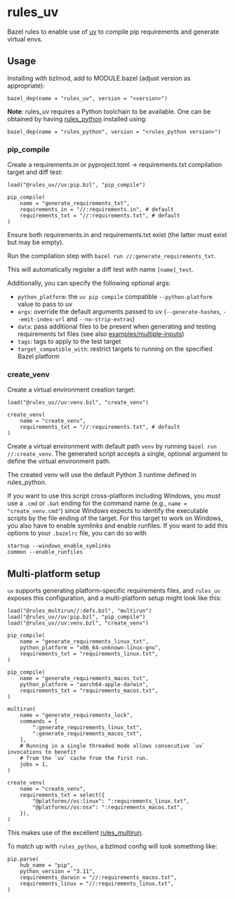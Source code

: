 # rules_uv

Bazel rules to enable use of [uv](https://github.com/astral-sh/uv) to compile pip requirements and generate virtual envs.

## Usage

Installing with bzlmod, add to MODULE.bazel (adjust version as appropriate):

```starlark
bazel_dep(name = "rules_uv", version = "<version>")
```

**Note**: rules_uv requires a Python toolchain to be available. One can be obtained by having [rules_python](https://github.com/bazelbuild/rules_python) installed using:

```starlark
bazel_dep(name = "rules_python", version = "<rules_python version>")
```

### pip_compile

Create a requirements.in or pyproject.toml -> requirements.txt compilation target and diff test:

```starlark
load("@rules_uv//uv:pip.bzl", "pip_compile")

pip_compile(
    name = "generate_requirements_txt",
    requirements_in = "//:requirements.in", # default
    requirements_txt = "//:requirements.txt", # default
)
```

Ensure both requirements.in and requirements.txt exist (the latter must exist but may be empty).

Run the compilation step with `bazel run //:generate_requirements_txt`.

This will automatically register a diff test with name `[name]_test`.

Additionally, you can specify the following optional args:

- `python_platform`: the `uv pip compile` compatible `--python-platform` value to pass to uv
- `args`: override the default arguments passed to uv (`--generate-hashes`, `--emit-index-url` and `--no-strip-extras`)
- `data`: pass additional files to be present when generating and testing requirements txt files (see also [examples/multiple-inputs](examples/multiple-inputs/))
- `tags`: tags to apply to the test target
- `target_compatible_with`: restrict targets to running on the specified Bazel platform

### create_venv

Create a virtual environment creation target:

```starlark
load("@rules_uv//uv:venv.bzl", "create_venv")

create_venv(
    name = "create_venv",
    requirements_txt = "//:requirements.txt", # default
)
```

Create a virtual environment with default path `venv` by running `bazel run //:create_venv`. The generated script accepts a single, optional argument to define the virtual environment path.

The created venv will use the default Python 3 runtime defined in rules_python.

If you want to use this script cross-platform including Windows, you _must_ use a `.cmd` or `.bat` ending
for the command name (e.g., `name = "create_venv.cmd"`) since Windows expects to identify the executable scripts by the file ending of the target.
For this target to work on Windows, you also have to enable symlinks and enable runfiles. If you want to add this options to 
your `.bazelrc` file, you can do so with

```
startup --windows_enable_symlinks
common --enable_runfiles
```

## Multi-platform setup

`uv` supports generating platform-specific requirements files, and `rules_uv` exposes this configuration, and a multi-platform setup might look like this:

```starlark
load("@rules_multirun//:defs.bzl", "multirun")
load("@rules_uv//uv:pip.bzl", "pip_compile")
load("@rules_uv//uv:venv.bzl", "create_venv")

pip_compile(
    name = "generate_requirements_linux_txt",
    python_platform = "x86_64-unknown-linux-gnu",
    requirements_txt = "requirements_linux.txt",
)

pip_compile(
    name = "generate_requirements_macos_txt",
    python_platform = "aarch64-apple-darwin",
    requirements_txt = "requirements_macos.txt",
)

multirun(
    name = "generate_requirements_lock",
    commands = [
        ":generate_requirements_linux_txt",
        ":generate_requirements_macos_txt",
    ],
    # Running in a single threaded mode allows consecutive `uv` invocations to benefit
    # from the `uv` cache from the first run.
    jobs = 1,
)

create_venv(
    name = "create_venv",
    requirements_txt = select({
        "@platforms//os:linux": ":requirements_linux.txt",
        "@platforms//os:osx": ":requirements_macos.txt",
    }),
)
```

This makes use of the excellent [rules_multirun](https://github.com/keith/rules_multirun).

To match up with `rules_python`, a bzlmod config will look something like:

```starlark
pip.parse(
    hub_name = "pip",
    python_version = "3.11",
    requirements_darwin = "//:requirements_macos.txt",
    requirements_linux = "//:requirements_linux.txt",
)
```
